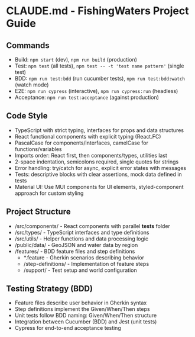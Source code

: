 # CLAUDE.md - FishingWaters Project Guide

## Commands
- Build: `npm start` (dev), `npm run build` (production)
- Test: `npm test` (all tests), `npm test -- -t 'test name pattern'` (single test)
- BDD: `npm run test:bdd` (run cucumber tests), `npm run test:bdd:watch` (watch mode)
- E2E: `npm run cypress` (interactive), `npm run cypress:run` (headless)
- Acceptance: `npm run test:acceptance` (against production)

## Code Style
- TypeScript with strict typing, interfaces for props and data structures
- React functional components with explicit typing (React.FC)
- PascalCase for components/interfaces, camelCase for functions/variables
- Imports order: React first, then components/types, utilities last
- 2-space indentation, semicolons required, single quotes for strings
- Error handling: try/catch for async, explicit error states with messages
- Tests: descriptive blocks with clear assertions, mock data defined in tests
- Material UI: Use MUI components for UI elements, styled-component approach for custom styling

## Project Structure
- /src/components/ - React components with parallel __tests__ folder
- /src/types/ - TypeScript interfaces and type definitions
- /src/utils/ - Helper functions and data processing logic
- /public/data/ - GeoJSON and water data by region
- /features/ - BDD feature files and step definitions
  - *.feature - Gherkin scenarios describing behavior
  - /step-definitions/ - Implementation of feature steps
  - /support/ - Test setup and world configuration

## Testing Strategy (BDD)
- Feature files describe user behavior in Gherkin syntax
- Step definitions implement the Given/When/Then steps
- Unit tests follow BDD naming: Given/When/Then structure
- Integration between Cucumber (BDD) and Jest (unit tests)
- Cypress for end-to-end acceptance testing